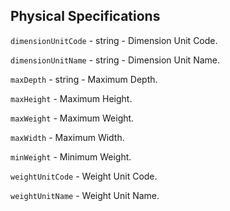 ## Physical Specifications 

`dimensionUnitCode` - string - Dimension Unit Code.

`dimensionUnitName` - string - Dimension Unit Name.

`maxDepth` - string - Maximum Depth.

`maxHeight` - Maximum Height.

`maxWeight` - Maximum Weight.

`maxWidth` - Maximum Width.

`minWeight` - Minimum Weight.

`weightUnitCode` - Weight Unit Code.

`weightUnitName` - Weight Unit Name.